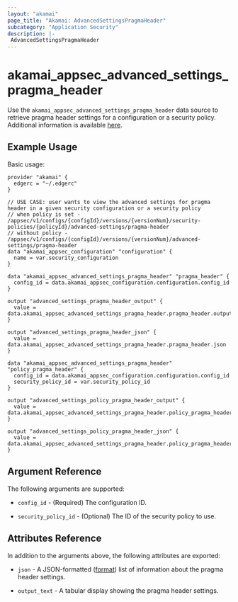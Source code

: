 ```yaml
---
layout: "akamai"
page_title: "Akamai: AdvancedSettingsPragmaHeader"
subcategory: "Application Security"
description: |-
 AdvancedSettingsPragmaHeader
---
```


# akamai_appsec_advanced_settings_pragma_header

Use the `akamai_appsec_advanced_settings_pragma_header` data source to retrieve pragma header settings for a configuration or a security policy. Additional information is available [here](https://developer.akamai.com/api/cloud_security/application_security/v1.html#getpragmaheaderconfiguration).

## Example Usage

Basic usage:

```hcl
provider "akamai" {
  edgerc = "~/.edgerc"
}

// USE CASE: user wants to view the advanced settings for pragma header in a given security configuration or a security policy
// when policy is set -  /appsec/v1/configs/{configId}/versions/{versionNum}/security-policies/{policyId}/advanced-settings/pragma-header
// without policy - /appsec/v1/configs/{configId}/versions/{versionNum}/advanced-settings/pragma-header
data "akamai_appsec_configuration" "configuration" {
  name = var.security_configuration
}

data "akamai_appsec_advanced_settings_pragma_header" "pragma_header" {
  config_id = data.akamai_appsec_configuration.configuration.config_id
}

output "advanced_settings_pragma_header_output" {
  value = data.akamai_appsec_advanced_settings_pragma_header.pragma_header.output_text
}

output "advanced_settings_pragma_header_json" {
  value = data.akamai_appsec_advanced_settings_pragma_header.pragma_header.json
}

data "akamai_appsec_advanced_settings_pragma_header" "policy_pragma_header" {
  config_id = data.akamai_appsec_configuration.configuration.config_id
  security_policy_id = var.security_policy_id
}

output "advanced_settings_policy_pragma_header_output" {
  value = data.akamai_appsec_advanced_settings_pragma_header.policy_pragma_header.output_text
}

output "advanced_settings_policy_pragma_header_json" {
  value = data.akamai_appsec_advanced_settings_pragma_header.policy_pragma_header.json
}
```

## Argument Reference

The following arguments are supported:

* `config_id` - (Required) The configuration ID.

* `security_policy_id` - (Optional) The ID of the security policy to use.

## Attributes Reference

In addition to the arguments above, the following attributes are exported:

* `json` - A JSON-formatted ([format](https://developer.akamai.com/api/cloud_security/application_security/v1.html#putpragmaheaderpolicy)) list of information about the pragma header settings.

* `output_text` - A tabular display showing the pragma header settings.

